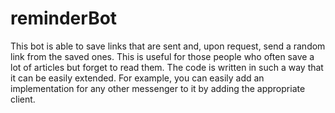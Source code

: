 # reminderBot

This bot is able to save links that are sent and, upon request, send a random link from the saved ones. 
This is useful for those people who often save a lot of articles but forget to read them. 
The code is written in such a way that it can be easily extended. 
For example, you can easily add an implementation for any other messenger to it by adding the appropriate client.
